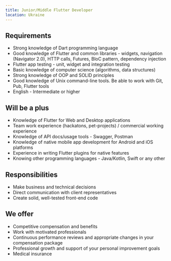 ```yaml
---
title: Junior/Middle Flutter Developer
location: Ukraine
---
```

## **Requirements**

* Strong knowledge of Dart programming language
* Good knowledge of Flutter and common libraries - widgets, navigation (Navigator 2.0), HTTP calls, Futures, BloC pattern, dependency injection
* Flutter app testing - unit, widget and integration testing
* Basic knowledge of computer science (algorithms, data structures)
* Strong knowledge of OOP and SOLID principles
* Good knowledge of Unix command-line tools. Be able to work with Git, Pub, Flutter tools
* English - Intermediate or higher



## **Will be a plus**

* Knowledge of Flutter for Web and Desktop applications
* Team work experience (hackatons, pet-projects) / commercial working experience
* Knowledge of API docs/usage tools - Swagger, Postman
* Knowledge of native mobile app development for Android and iOS platforms
* Experience in writing Flutter plugins for native features
* Knowing other programming languages - Java/Kotlin, Swift or any other



## **Responsibilities**

* Make business and technical decisions
* Direct communication with client representatives
* Create solid, well-tested front-end code



## **We offer**

* Competitive compensation and benefits
* Work with motivated professionals
* Continuous performance reviews and appropriate changes in your compensation package
* Professional growth and support of your personal improvement goals
* Medical insurance